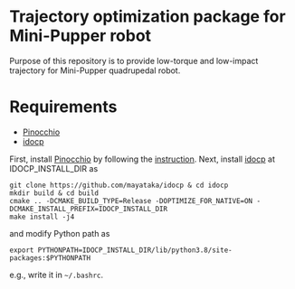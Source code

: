 # Trajectory optimization package for Mini-Pupper robot
Purpose of this repository is to provide low-torque and low-impact trajectory for Mini-Pupper quadrupedal robot.

# Requirements 
- [Pinocchio](https://github.com/stack-of-tasks/pinocchio) 
- [idocp](https://github.com/mayataka/idocp.git)

First, install [Pinocchio](https://github.com/stack-of-tasks/pinocchio) by following the [instruction](https://stack-of-tasks.github.io/pinocchio/download.html). 
Next, install [idocp](https://github.com/mayataka/idocp.git) at IDOCP_INSTALL_DIR as

```
git clone https://github.com/mayataka/idocp & cd idocp
mkdir build & cd build
cmake .. -DCMAKE_BUILD_TYPE=Release -DOPTIMIZE_FOR_NATIVE=ON -DCMAKE_INSTALL_PREFIX=IDOCP_INSTALL_DIR
make install -j4
```

and modify Python path as

```
export PYTHONPATH=IDOCP_INSTALL_DIR/lib/python3.8/site-packages:$PYTHONPATH 
```

e.g., write it in `~/.bashrc`.
